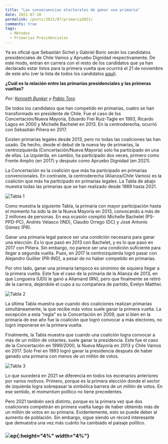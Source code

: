 ```yaml
---
title: "Las consecuencias electorales de ganar una primaria"
date: 2021-07-20
permalink: /posts/2021/07/primaria2021/
comments: true
tags:
  - Métodos
  - Primarias Presidenciales
---
```



Ya es oficial que Sebastián Sichel y Gabriel Boric serán los candidatos presidenciales de Chile Vamos y Apruebo Dignidad respectivamente. De este modo, entran en carrera con el resto de los candidatos que ya han declarado estar listos para la primera vuelta que ocurrirá el 21 de noviembre de este año (ver la lista de todos los candidatos [aquí](https://tresquintos.cl/presidencial2021/)).

**¿Cuál es la relación entre las primarias presidenciales y las primeras vueltas?**

*Por: [Kenneth Bunker](https://twitter.com/kennethbunker) y [Pablo Toro](https://twitter.com/pablotoro_)*

De todos los candidatos que han competido en primarias, cuatro se han transformado en presidente de Chile. Fue el caso de los Concertación/Nueva Mayoría, Eduardo Frei Ruiz-Tagle en 1993, Ricardo Lagos en 2000 y Michelle Bachelet en 2013. En la centroderecha, ocurrió con Sebastián Piñera en 2017.  

Existen primarias legales desde 2013, pero no todas las coaliciones las han usado. De hecho, desde el debut de la nueva ley de primarias, la centroizquierda (Concertación/Nueva Mayoría) solo ha participado en una de ellas. La izquierda, en cambio, ha participado dos veces, primero como Frente Amplio (en 2017) y después como Apruebo Dignidad (en 2021).

La Concertación es la coalición que más ha participado en primarias convencionales. En contraste, la centroderecha (Alianza/Chile Vamos) es la coalición que más ha participado en primarias legales. La Tabla de abajo muestra todas las primarias que se han realizado desde 1989 hasta 2021.


![Tabla 1](https://user-images.githubusercontent.com/85262128/126214602-64e5d0d8-1cde-4b3d-b036-af78df10129f.png)


Como muestra la siguiente Tabla, la primaria con mayor participación hasta el momento ha sido la de la Nueva Mayoría en 2013, convocando a más de 2 millones de personas. En esa ocasión compitió Michelle Bachelet (PS-PPD-PC), Andrés Velasco (IND), Claudio Orrego (DC) y José Antonio Gómez (PR). 

Ganar una primaria legal parece ser una condición necesaria para ganar una elección. Es lo que pasó en 2013 con Bachelet, y es lo que pasó en 2017 con Piñera. Sin embargo, no parece ser una condición suficiente para llegar a segunda vuelta. Pues, en 2017 la centroizquierda logró pasar con Alejandro Guillier (PR-IND), a pesar de no haber competido en primarias. 

Por otro lado, ganar una primaria tampoco es sinónimo de siquiera llegar a la primera vuelta. Este fue el caso de la primaria de la Alianza de 2013, en que Longueira (UDI) le ganó a Allamand (RN), pero que finalmente se retiró de la carrera, dejándole el cupo a su compañera de partido, Evelyn Matthei.


![Tabla 2](https://user-images.githubusercontent.com/85262128/126214632-7d02628d-de55-473b-a20c-c9bc524c97b2.png)


La última Tabla muestra que cuando dos coaliciones realizan primarias simultáneamente, la que recibe más votos suele ganar la primera vuelta. La excepción a esta “regla” es la Concertación en 2009, que si bien en la primaria de ese año fue la coalición que logró convocar a más electores, no logró imponerse en la primera vuelta.

Finalmente, la Tabla muestra que cuando una coalición logra convocar a más de un millón de votantes, suele ganar la presidencia. Este fue el caso de la Concertación en 1999/2000, la Nueva Mayoría en 2013 y Chile Vamos en 2017. Solo Frei en 1993 logró ganar la presidencia después de haber ganado una primaria con menos de un millón de votos.


![Tabla 3](https://user-images.githubusercontent.com/85262128/126214645-a3163508-d8d5-4070-9470-aa7c47167bb3.png)


Lo que sucederá en 2021 se diferencia en todos los escenarios anteriores por varios motivos. Primero, porque es la primera elección donde el sector de izquierda logra sobrepasar la simbólica barrera de un millón de votos. En ese sentido, el *momentum* político no tiene precedentes.

Pero 2021 también será distinto, porque es la primera vez que dos coaliciones competirán en primera vuelta luego de haber obtenido más de un millón de votos en su primaria. Evidentemente, esto se puede deber al aumento de población. Sin embargo, sigue siendo un récord interesante que demuestra una vez más cuánto ha cambiado el paisaje político.


### ![ep](/images/pc.png){:height="4%" width="4%"}
